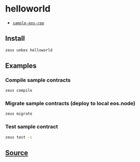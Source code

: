 
helloworld
====================









* [`sample-eos-cpp`](sample-eos-cpp.md)




## Install
```bash
zeus unbox helloworld
```
## Examples
### Compile sample contracts
```bash
zeus compile
```
### Migrate sample contracts (deploy to local eos.node)
```bash
zeus migrate
```
### Test sample contract
```bash
zeus test -c
```











## [Source](https://github.com/liquidapps-io/zeus-sdk/tree/master/boxes/groups/metaboxes/helloworld)